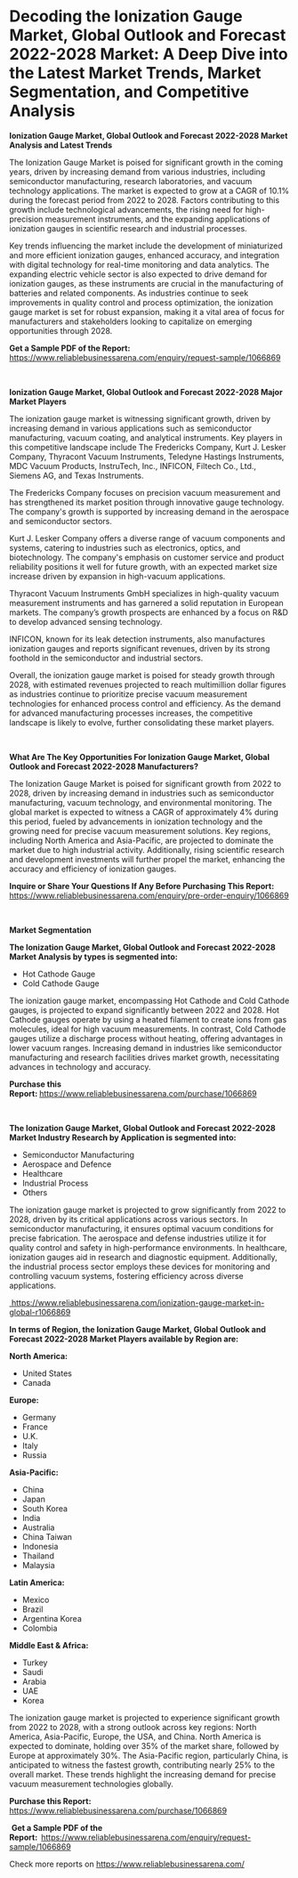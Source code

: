 <p><h1>Decoding the Ionization Gauge Market, Global Outlook and Forecast 2022-2028 Market: A Deep Dive into the Latest Market Trends, Market Segmentation, and Competitive Analysis</h1></p><p><strong>Ionization Gauge Market, Global Outlook and Forecast 2022-2028 Market Analysis and Latest Trends</strong></p>
<p><p>The Ionization Gauge Market is poised for significant growth in the coming years, driven by increasing demand from various industries, including semiconductor manufacturing, research laboratories, and vacuum technology applications. The market is expected to grow at a CAGR of 10.1% during the forecast period from 2022 to 2028. Factors contributing to this growth include technological advancements, the rising need for high-precision measurement instruments, and the expanding applications of ionization gauges in scientific research and industrial processes.</p><p>Key trends influencing the market include the development of miniaturized and more efficient ionization gauges, enhanced accuracy, and integration with digital technology for real-time monitoring and data analytics. The expanding electric vehicle sector is also expected to drive demand for ionization gauges, as these instruments are crucial in the manufacturing of batteries and related components. As industries continue to seek improvements in quality control and process optimization, the ionization gauge market is set for robust expansion, making it a vital area of focus for manufacturers and stakeholders looking to capitalize on emerging opportunities through 2028.</p></p>
<p><strong>Get a Sample PDF of the Report:&nbsp;</strong> <a href="https://www.reliablebusinessarena.com/enquiry/request-sample/1066869?utm_campaign=3212&utm_medium=2&utm_source=Github&utm_content=ia&utm_term=21032025&utm_id=ionization-gauge-market-global-outlook-and-forecast-2022-2028">https://www.reliablebusinessarena.com/enquiry/request-sample/1066869</a></p>
<p>&nbsp;</p>
<p><strong>Ionization Gauge Market, Global Outlook and Forecast 2022-2028 Major Market Players</strong></p>
<p><p>The ionization gauge market is witnessing significant growth, driven by increasing demand in various applications such as semiconductor manufacturing, vacuum coating, and analytical instruments. Key players in this competitive landscape include The Fredericks Company, Kurt J. Lesker Company, Thyracont Vacuum Instruments, Teledyne Hastings Instruments, MDC Vacuum Products, InstruTech, Inc., INFICON, Filtech Co., Ltd., Siemens AG, and Texas Instruments.</p><p>The Fredericks Company focuses on precision vacuum measurement and has strengthened its market position through innovative gauge technology. The company's growth is supported by increasing demand in the aerospace and semiconductor sectors.</p><p>Kurt J. Lesker Company offers a diverse range of vacuum components and systems, catering to industries such as electronics, optics, and biotechnology. The company's emphasis on customer service and product reliability positions it well for future growth, with an expected market size increase driven by expansion in high-vacuum applications.</p><p>Thyracont Vacuum Instruments GmbH specializes in high-quality vacuum measurement instruments and has garnered a solid reputation in European markets. The company’s growth prospects are enhanced by a focus on R&D to develop advanced sensing technology.</p><p>INFICON, known for its leak detection instruments, also manufactures ionization gauges and reports significant revenues, driven by its strong foothold in the semiconductor and industrial sectors.</p><p>Overall, the ionization gauge market is poised for steady growth through 2028, with estimated revenues projected to reach multimillion dollar figures as industries continue to prioritize precise vacuum measurement technologies for enhanced process control and efficiency. As the demand for advanced manufacturing processes increases, the competitive landscape is likely to evolve, further consolidating these market players.</p></p>
<p>&nbsp;</p>
<p><strong>What Are The Key Opportunities For Ionization Gauge Market, Global Outlook and Forecast 2022-2028 Manufacturers?</strong></p>
<p><p>The Ionization Gauge Market is poised for significant growth from 2022 to 2028, driven by increasing demand in industries such as semiconductor manufacturing, vacuum technology, and environmental monitoring. The global market is expected to witness a CAGR of approximately 4% during this period, fueled by advancements in ionization technology and the growing need for precise vacuum measurement solutions. Key regions, including North America and Asia-Pacific, are projected to dominate the market due to high industrial activity. Additionally, rising scientific research and development investments will further propel the market, enhancing the accuracy and efficiency of ionization gauges.</p></p>
<p><strong>Inquire or Share Your Questions If Any Before Purchasing This Report:</strong> <a href="https://www.reliablebusinessarena.com/enquiry/pre-order-enquiry/1066869?utm_campaign=3212&utm_medium=2&utm_source=Github&utm_content=ia&utm_term=21032025&utm_id=ionization-gauge-market-global-outlook-and-forecast-2022-2028">https://www.reliablebusinessarena.com/enquiry/pre-order-enquiry/1066869</a></p>
<p>&nbsp;</p>
<p><strong>Market Segmentation</strong></p>
<p><strong>The Ionization Gauge Market, Global Outlook and Forecast 2022-2028 Market Analysis by types is segmented into:</strong></p>
<p><ul><li>Hot Cathode Gauge</li><li>Cold Cathode Gauge</li></ul></p>
<p><p>The ionization gauge market, encompassing Hot Cathode and Cold Cathode gauges, is projected to expand significantly between 2022 and 2028. Hot Cathode gauges operate by using a heated filament to create ions from gas molecules, ideal for high vacuum measurements. In contrast, Cold Cathode gauges utilize a discharge process without heating, offering advantages in lower vacuum ranges. Increasing demand in industries like semiconductor manufacturing and research facilities drives market growth, necessitating advances in technology and accuracy.</p></p>
<p><strong>Purchase this Report:&nbsp;</strong><a href="https://www.reliablebusinessarena.com/purchase/1066869?utm_campaign=3212&utm_medium=2&utm_source=Github&utm_content=ia&utm_term=21032025&utm_id=ionization-gauge-market-global-outlook-and-forecast-2022-2028">https://www.reliablebusinessarena.com/purchase/1066869</a></p>
<p>&nbsp;</p>
<p><strong>The Ionization Gauge Market, Global Outlook and Forecast 2022-2028 Market Industry Research by Application is segmented into:</strong></p>
<p><ul><li>Semiconductor Manufacturing</li><li>Aerospace and Defence</li><li>Healthcare</li><li>Industrial Process</li><li>Others</li></ul></p>
<p><p>The ionization gauge market is projected to grow significantly from 2022 to 2028, driven by its critical applications across various sectors. In semiconductor manufacturing, it ensures optimal vacuum conditions for precise fabrication. The aerospace and defense industries utilize it for quality control and safety in high-performance environments. In healthcare, ionization gauges aid in research and diagnostic equipment. Additionally, the industrial process sector employs these devices for monitoring and controlling vacuum systems, fostering efficiency across diverse applications.</p></p>
<p><a href="https://www.reliablebusinessarena.com/ionization-gauge-market-in-global-r1066869?utm_campaign=3212&utm_medium=2&utm_source=Github&utm_content=ia&utm_term=21032025&utm_id=ionization-gauge-market-global-outlook-and-forecast-2022-2028">&nbsp;https://www.reliablebusinessarena.com/ionization-gauge-market-in-global-r1066869</a></p>
<p><strong>In terms of Region, the Ionization Gauge Market, Global Outlook and Forecast 2022-2028 Market Players available by Region are:</strong></p>
<p>
    <p> <strong> North America: </strong>
        <ul>
            <li>United States</li>
            <li>Canada</li>
        </ul>
        </p> 
    <p> <strong> Europe: </strong>
        <ul>
            <li>Germany</li>
            <li>France</li>
            <li>U.K.</li>
            <li>Italy</li>
            <li>Russia</li>
        </ul>
        </p> 
    <p> <strong> Asia-Pacific: </strong>
        <ul>
            <li>China</li>
            <li>Japan</li>
            <li>South Korea</li>
            <li>India</li>
            <li>Australia</li>
            <li>China Taiwan</li>
            <li>Indonesia</li>
            <li>Thailand</li>
            <li>Malaysia</li>
        </ul>
        </p> 
    <p> <strong> Latin America: </strong>
        <ul>
            <li>Mexico</li>
            <li>Brazil</li>
            <li>Argentina Korea</li>
            <li>Colombia</li>
        </ul>
        </p> 
    <p> <strong> Middle East & Africa: </strong>
        <ul>
            <li>Turkey</li>
            <li>Saudi</li>
            <li>Arabia</li>
            <li>UAE</li>
            <li>Korea</li>
        </ul>
    </p>
    </p>
<p><p>The ionization gauge market is projected to experience significant growth from 2022 to 2028, with a strong outlook across key regions: North America, Asia-Pacific, Europe, the USA, and China. North America is expected to dominate, holding over 35% of the market share, followed by Europe at approximately 30%. The Asia-Pacific region, particularly China, is anticipated to witness the fastest growth, contributing nearly 25% to the overall market. These trends highlight the increasing demand for precise vacuum measurement technologies globally.</p></p>
<p><strong>Purchase this Report: </strong><a href="https://www.reliablebusinessarena.com/purchase/1066869?utm_campaign=3212&utm_medium=2&utm_source=Github&utm_content=ia&utm_term=21032025&utm_id=ionization-gauge-market-global-outlook-and-forecast-2022-2028">https://www.reliablebusinessarena.com/purchase/1066869</a></p>
<p>&nbsp;<strong>Get a Sample PDF of the Report:&nbsp;&nbsp;</strong><a href="https://www.reliablebusinessarena.com/enquiry/request-sample/1066869?utm_campaign=3212&utm_medium=2&utm_source=Github&utm_content=ia&utm_term=21032025&utm_id=ionization-gauge-market-global-outlook-and-forecast-2022-2028">https://www.reliablebusinessarena.com/enquiry/request-sample/1066869</a></p>
<p><strong></strong></p>
<p>Check more reports on <a href="https://www.reliablebusinessarena.com/?utm_campaign=3212&utm_medium=2&utm_source=Github&utm_content=ia&utm_term=21032025&utm_id=ionization-gauge-market-global-outlook-and-forecast-2022-2028">https://www.reliablebusinessarena.com/</a></p>